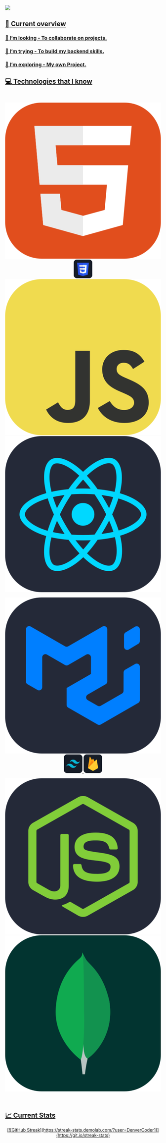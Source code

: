 <a href="https://www.linkedin.com/in/konika-453a3b208/">
<img src='./asstes/2.png'/>



## :eyes: Current overview

<div>

### 👯 I’m looking - To collaborate on  projects. 
### 🤔 I’m trying - To build my backend skills.
### 🌱 I’m exploring - My own Project.

</div>


## :computer: Technologies that I know

<br>
<p align="center">
<img src="https://raw.githubusercontent.com/konika098/Konika-khan/87b6ba1f711382d08c63d58f5ef411de0dca6ea8/asstes/HTML.svg"/>
<img  src="https://raw.githubusercontent.com/konika098/Konika-khan/main/asstes/css.png"/>
<img src="https://raw.githubusercontent.com/konika098/Konika-khan/87b6ba1f711382d08c63d58f5ef411de0dca6ea8/asstes/JavaScript.svg"/>
<img src="https://raw.githubusercontent.com/konika098/Konika-khan/87b6ba1f711382d08c63d58f5ef411de0dca6ea8/asstes/React-Dark%20(1).svg"/>


</p>
<p align="center">

<img src="https://raw.githubusercontent.com/konika098/Konika-khan/316d5fc82478da1d8676c172ca4408647c0764f8/asstes/MaterialUI-Dark.svg"/>

<img src="https://raw.githubusercontent.com/konika098/Konika-khan/main/asstes/tailwind.png"/>

<img src="https://raw.githubusercontent.com/konika098/Konika-khan/main/asstes/firebase.png"/>
</p>
<p align="center">

<img src="https://raw.githubusercontent.com/konika098/Konika-khan/87b6ba1f711382d08c63d58f5ef411de0dca6ea8/asstes/NodeJS-Dark.svg"/>
<img src="https://raw.githubusercontent.com/konika098/Konika-khan/87b6ba1f711382d08c63d58f5ef411de0dca6ea8/asstes/MongoDB.svg"/>

</p><br/>







## :chart_with_upwards_trend: Current Stats

<p align="center">
  [![GitHub Streak](https://streak-stats.demolab.com/?user=DenverCoder1)](https://git.io/streak-stats)
</p>
